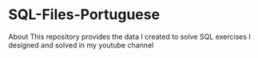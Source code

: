 # SQL-Files-Portuguese
About This repository provides the data I created to solve SQL exercises I designed and solved in my youtube channel
